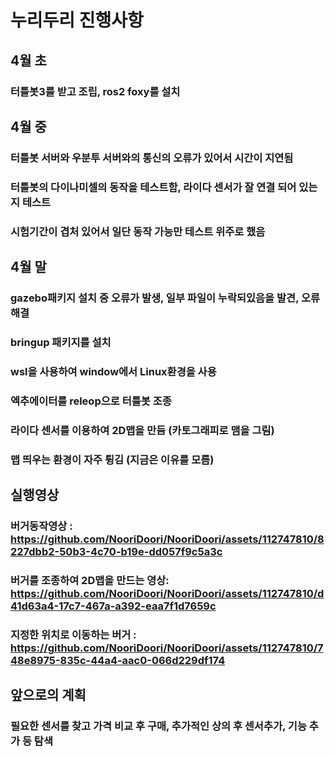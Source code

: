 # 누리두리 진행사항


## 4월 초
###          터틀봇3를 받고 조립, ros2 foxy를 설치


## 4월 중
###        터틀봇 서버와 우분투 서버와의 통신의 오류가 있어서 시간이 지연됨
###        터틀봇의 다이나미셀의 동작을 테스트함, 라이다 센서가 잘 연결 되어 있는지 테스트
###        시험기간이 겹처 있어서 일단 동작 가능만 테스트 위주로 했음


## 4월 말 
###        gazebo패키지 설치 중 오류가 발생, 일부 파일이 누락되있음을 발견, 오류 해결
###        bringup 패키지를 설치
###          wsl을 사용하여 window에서 Linux환경을 사용
###          엑추에이터를 releop으로 터틀봇 조종
###          라이다 센서를 이용하여 2D맵을 만듬 (카토그래피로 맴을 그림)
###          맵 띄우는 환경이 자주 튕김 (지금은 이유를 모름)


## 실행영상
### 버거동작영상 : https://github.com/NooriDoori/NooriDoori/assets/112747810/8227dbb2-50b3-4c70-b19e-dd057f9c5a3c
### 버거를 조종하여 2D맵을 만드는 영상: https://github.com/NooriDoori/NooriDoori/assets/112747810/d41d63a4-17c7-467a-a392-eaa7f1d7659c
### 지정한 위치로 이동하는 버거 : https://github.com/NooriDoori/NooriDoori/assets/112747810/748e8975-835c-44a4-aac0-066d229df174


## 앞으로의 계획 
### 필요한 센서를 찾고 가격 비교 후 구매, 추가적인 상의 후 센서추가, 기능 추가 등 탐색
